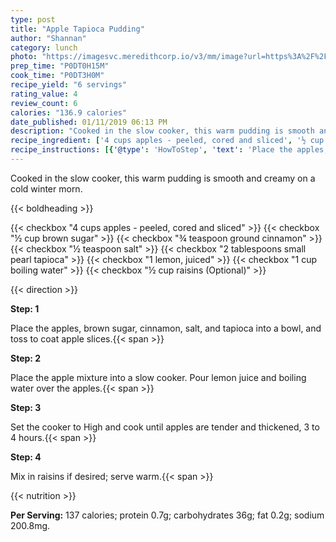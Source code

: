 ```yaml
---
type: post
title: "Apple Tapioca Pudding"
author: "Shannan"
category: lunch
photo: "https://imagesvc.meredithcorp.io/v3/mm/image?url=https%3A%2F%2Fimages.media-allrecipes.com%2Fuserphotos%2F781257.jpg"
prep_time: "P0DT0H15M"
cook_time: "P0DT3H0M"
recipe_yield: "6 servings"
rating_value: 4
review_count: 6
calories: "136.9 calories"
date_published: 01/11/2019 06:13 PM
description: "Cooked in the slow cooker, this warm pudding is smooth and creamy on a cold winter morn."
recipe_ingredient: ['4 cups apples - peeled, cored and sliced', '½ cup brown sugar', '¾ teaspoon ground cinnamon', '½ teaspoon salt', '2 tablespoons small pearl tapioca', '1 lemon, juiced', '1 cup boiling water', '½ cup raisins']
recipe_instructions: [{'@type': 'HowToStep', 'text': 'Place the apples, brown sugar, cinnamon, salt, and tapioca into a bowl, and toss to coat apple slices.\n'}, {'@type': 'HowToStep', 'text': 'Place the apple mixture into a slow cooker. Pour lemon juice and boiling water over the apples.\n'}, {'@type': 'HowToStep', 'text': 'Set the cooker to High and cook until apples are tender and thickened, 3 to 4 hours.\n'}, {'@type': 'HowToStep', 'text': 'Mix in raisins if desired; serve warm.\n'}]
---
```


Cooked in the slow cooker, this warm pudding is smooth and creamy on a cold winter morn. 

{{< boldheading >}}

{{< checkbox "4 cups apples - peeled, cored and sliced" >}}
{{< checkbox "½ cup brown sugar" >}}
{{< checkbox "¾ teaspoon ground cinnamon" >}}
{{< checkbox "½ teaspoon salt" >}}
{{< checkbox "2 tablespoons small pearl tapioca" >}}
{{< checkbox "1  lemon, juiced" >}}
{{< checkbox "1 cup boiling water" >}}
{{< checkbox "½ cup raisins  (Optional)" >}}


{{< direction >}}

**Step: 1**

Place the apples, brown sugar, cinnamon, salt, and tapioca into a bowl, and toss to coat apple slices.{{< span >}}

**Step: 2**

Place the apple mixture into a slow cooker. Pour lemon juice and boiling water over the apples.{{< span >}}

**Step: 3**

Set the cooker to High and cook until apples are tender and thickened, 3 to 4 hours.{{< span >}}

**Step: 4**

Mix in raisins if desired; serve warm.{{< span >}}

{{< nutrition >}}

**Per Serving:** 137 calories; protein 0.7g; carbohydrates 36g; fat 0.2g; sodium 200.8mg.
